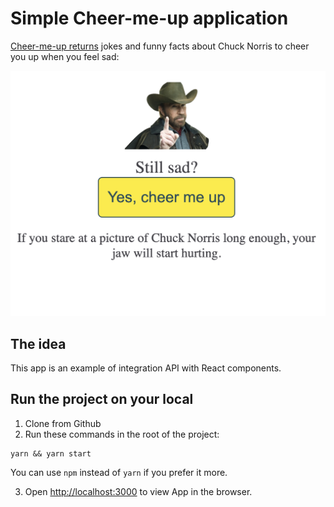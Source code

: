 # Simple Cheer-me-up application

[Cheer-me-up returns](https://olesiamartushkanova.github.io/cheer-me-up/) jokes and funny facts about Chuck Norris to cheer you up when you feel sad:

![](public/Chuck2.png)

## The idea

This app is an example of integration API with React components.

## Run the project on your local

1. Clone from Github
2. Run these commands in the root of the project:

```
yarn && yarn start
```

You can use `npm` instead of `yarn` if you prefer it more.

3. Open [http://localhost:3000](http://localhost:3000) to view App in the browser.
